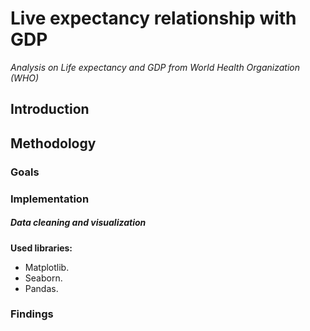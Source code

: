 Live expectancy relationship with GDP
=====

*Analysis on Life expectancy and GDP from World Health Organization (WHO)*

## Introduction

## Methodology
### Goals

### Implementation
##### Data cleaning and visualization
**Used libraries:**
 * Matplotlib.
 * Seaborn.
 * Pandas.
### Findings

